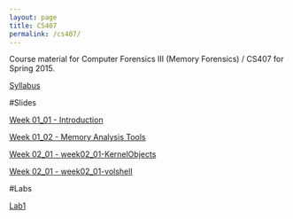 ```yaml
---
layout: page
title: CS407
permalink: /cs407/
---
```


Course material for Computer Forensics III (Memory Forensics) / CS407 for Spring 2015. 

[Syllabus](/cs407/syllabus.html)

#Slides

[Week 01_01 - Introduction](/resources/cs407/ODPslides/Ch-1.1.odp)

[Week 01_02 - Memory Analysis Tools](/resources/cs407/ODPslides/Ch-1.2.odp)

[Week 02_01 - week02_01-KernelObjects](/resources/cs407/slides/week02_01-KernelObjects.html)

[Week 02_01 - week02_01-volshell](/resources/cs407/slides/week02_01-volshell.html)


#Labs 

[Lab1](/cs407/labs/lab1.html)


